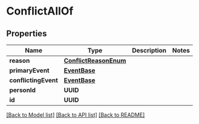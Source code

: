 # ConflictAllOf

## Properties
Name | Type | Description | Notes
------------ | ------------- | ------------- | -------------
**reason** | [**ConflictReasonEnum**](ConflictReasonEnum.md) |  | 
**primaryEvent** | [**EventBase**](EventBase.md) |  | 
**conflictingEvent** | [**EventBase**](EventBase.md) |  | 
**personId** | **UUID** |  | 
**id** | **UUID** |  | 

[[Back to Model list]](../README.md#documentation-for-models) [[Back to API list]](../README.md#documentation-for-api-endpoints) [[Back to README]](../README.md)


